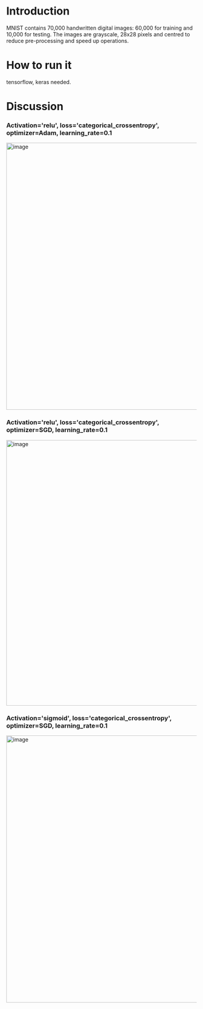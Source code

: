 # Introduction
MNIST contains 70,000 handwritten digital images: 60,000 for training and 10,000 for testing. 
The images are grayscale, 28x28 pixels and centred to reduce pre-processing and speed up operations. <br>

# How to run it

tensorflow, keras needed.

# Discussion

### Activation='relu', loss='categorical_crossentropy', optimizer=Adam, learning_rate=0.1

<img width="706" alt="image" src="https://user-images.githubusercontent.com/55254825/147163006-b743670d-fd2a-47e2-bc64-ef341cb17b50.png">


### Activation='relu', loss='categorical_crossentropy', optimizer=SGD, learning_rate=0.1

<img width="702" alt="image" src="https://user-images.githubusercontent.com/55254825/147163130-230f90bc-8a74-4d7e-bf15-109b1c731729.png">

### Activation='sigmoid', loss='categorical_crossentropy', optimizer=SGD, learning_rate=0.1
<img width="706" alt="image" src="https://user-images.githubusercontent.com/55254825/147163309-24fd53e4-3c67-4e99-bc4b-c9f317b14781.png">
